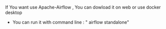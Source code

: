 If You want use Apache-Airflow , You can dowload it on web or use docker desktop
- You can run it with command line : " airflow standalone"